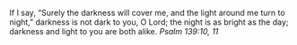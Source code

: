 If I say, “Surely the darkness will cover me, and the light around me turn to night,” darkness is not dark to you, O Lord; the night is as bright as the day; darkness and light to you are both alike. _Psalm 139:10, 11_
